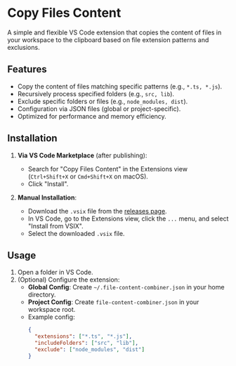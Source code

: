 # Copy Files Content

A simple and flexible VS Code extension that copies the content of files in your workspace to the clipboard based on file extension patterns and exclusions.

## Features

- Copy the content of files matching specific patterns (e.g., `*.ts, *.js`).
- Recursively process specified folders (e.g., `src, lib`).
- Exclude specific folders or files (e.g., `node_modules, dist`).
- Configuration via JSON files (global or project-specific).
- Optimized for performance and memory efficiency.

## Installation

1. **Via VS Code Marketplace** (after publishing):

   - Search for "Copy Files Content" in the Extensions view (`Ctrl+Shift+X` or `Cmd+Shift+X` on macOS).
   - Click "Install".

2. **Manual Installation**:
   - Download the `.vsix` file from the [releases page](https://github.com/waelhabbal/copy-files-content/releases).
   - In VS Code, go to the Extensions view, click the `...` menu, and select "Install from VSIX".
   - Select the downloaded `.vsix` file.

## Usage

1. Open a folder in VS Code.
2. (Optional) Configure the extension:
   - **Global Config**: Create `~/.file-content-combiner.json` in your home directory.
   - **Project Config**: Create `file-content-combiner.json` in your workspace root.
   - Example config:
     ```json
     {
       "extensions": ["*.ts", "*.js"],
       "includeFolders": ["src", "lib"],
       "exclude": ["node_modules", "dist"]
     }
     ```
